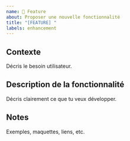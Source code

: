 ```yaml
---
name: 🚀 Feature
about: Proposer une nouvelle fonctionnalité
title: "[FEATURE] "
labels: enhancement
---
```


## Contexte
Décris le besoin utilisateur.

## Description de la fonctionnalité
Décris clairement ce que tu veux développer.

## Notes
Exemples, maquettes, liens, etc.
